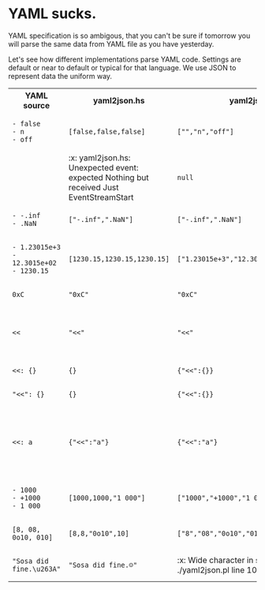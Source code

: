 # YAML sucks.

YAML specification is so ambigous,
that you can't be sure if tomorrow you will parse the same data from YAML file
as you have yesterday.

Let's see how different implementations parse YAML code.
Settings are default or near to default or typical for that language.
We use JSON to represent data the uniform way.
<table>
<tr>
<th>YAML source</th>
<th>yaml2json.hs</th>
<th>yaml2json.pl</th>
<th>yaml2json.py</th>
<th>yaml2json.rb</th>
</tr>
<tr>
<td>
<pre><code class=''>- false
- n
- off
</code></pre>
</td><td>
<pre><code class='haskell'>[false,false,false]
</code></pre>
</td><td>
<pre><code class='perl'>["","n","off"]
</code></pre>
</td><td>
<pre><code class='python'>[false, "n", false]
</code></pre>
</td><td>
<pre><code class='ruby'>[false,"n",false]
</code></pre>
</td>
</tr>
<tr>
<td>
<pre><code class=''></code></pre>
</td><td>
:x:
yaml2json.hs: Unexpected event: expected
  Nothing
but received
  Just EventStreamStart

</td><td>
<pre><code class='perl'>null
</code></pre>
</td><td>
<pre><code class='python'>null
</code></pre>
</td><td>
<pre><code class='ruby'>false
</code></pre>
</td>
</tr>
<tr>
<td>
<pre><code class=''>- -.inf
- .NaN
</code></pre>
</td><td>
<pre><code class='haskell'>["-.inf",".NaN"]
</code></pre>
</td><td>
<pre><code class='perl'>["-.inf",".NaN"]
</code></pre>
</td><td>
<pre><code class='python'>[-Infinity, NaN]
</code></pre>
</td><td>
<pre><code class='ruby'>[-Infinity,NaN]
</code></pre>
</td>
</tr>
<tr>
<td>
<pre><code class=''>- 1.23015e+3
- 12.3015e+02
- 1230.15
</code></pre>
</td><td>
<pre><code class='haskell'>[1230.15,1230.15,1230.15]
</code></pre>
</td><td>
<pre><code class='perl'>["1.23015e+3","12.3015e+02","1230.15"]
</code></pre>
</td><td>
<pre><code class='python'>[1230.15, 1230.15, 1230.15]
</code></pre>
</td><td>
<pre><code class='ruby'>[1230.15,1230.15,1230.15]
</code></pre>
</td>
</tr>
<tr>
<td>
<pre><code class=''>0xC
</code></pre>
</td><td>
<pre><code class='haskell'>"0xC"
</code></pre>
</td><td>
<pre><code class='perl'>"0xC"
</code></pre>
</td><td>
<pre><code class='python'>12
</code></pre>
</td><td>
<pre><code class='ruby'>12
</code></pre>
</td>
</tr>
<tr>
<td>
<pre><code class=''><<
</code></pre>
</td><td>
<pre><code class='haskell'>"<<"
</code></pre>
</td><td>
<pre><code class='perl'>"<<"
</code></pre>
</td><td>
:x:
ConstructorError: could not determine a constructor for the tag 'tag:yaml.org,2002:merge'
  in "<stdin>", line 1, column 1
</td><td>
<pre><code class='ruby'>"<<"
</code></pre>
</td>
</tr>
<tr>
<td>
<pre><code class=''><<: {}
</code></pre>
</td><td>
<pre><code class='haskell'>{}
</code></pre>
</td><td>
<pre><code class='perl'>{"<<":{}}
</code></pre>
</td><td>
<pre><code class='python'>{}
</code></pre>
</td><td>
<pre><code class='ruby'>{}
</code></pre>
</td>
</tr>
<tr>
<td>
<pre><code class=''>"<<": {}
</code></pre>
</td><td>
<pre><code class='haskell'>{}
</code></pre>
</td><td>
<pre><code class='perl'>{"<<":{}}
</code></pre>
</td><td>
<pre><code class='python'>{"<<": {}}
</code></pre>
</td><td>
<pre><code class='ruby'>{}
</code></pre>
</td>
</tr>
<tr>
<td>
<pre><code class=''><<: a
</code></pre>
</td><td>
<pre><code class='haskell'>{"<<":"a"}
</code></pre>
</td><td>
<pre><code class='perl'>{"<<":"a"}
</code></pre>
</td><td>
:x:
ConstructorError: while constructing a mapping
  in "<stdin>", line 1, column 1
expected a mapping or list of mappings for merging, but found scalar
  in "<stdin>", line 1, column 5
</td><td>
<pre><code class='ruby'>{"<<":"a"}
</code></pre>
</td>
</tr>
<tr>
<td>
<pre><code class=''>- 1000
- +1000
- 1_000
</code></pre>
</td><td>
<pre><code class='haskell'>[1000,1000,"1_000"]
</code></pre>
</td><td>
<pre><code class='perl'>["1000","+1000","1_000"]
</code></pre>
</td><td>
<pre><code class='python'>[1000, 1000, 1000]
</code></pre>
</td><td>
<pre><code class='ruby'>[1000,1000,1000]
</code></pre>
</td>
</tr>
<tr>
<td>
<pre><code class=''>[8, 08, 0o10, 010]
</code></pre>
</td><td>
<pre><code class='haskell'>[8,8,"0o10",10]
</code></pre>
</td><td>
<pre><code class='perl'>["8","08","0o10","010"]
</code></pre>
</td><td>
<pre><code class='python'>[8, "08", "0o10", 8]
</code></pre>
</td><td>
<pre><code class='ruby'>[8,"08","0o10",8]
</code></pre>
</td>
</tr>
<tr>
<td>
<pre><code class=''>"Sosa did fine.\u263A"
</code></pre>
</td><td>
<pre><code class='haskell'>"Sosa did fine.☺"
</code></pre>
</td><td>
:x:
Wide character in say at ./yaml2json.pl line 10, <> line 1.
</td><td>
<pre><code class='python'>"Sosa did fine.\u263a"
</code></pre>
</td><td>
<pre><code class='ruby'>"Sosa did fine.☺"
</code></pre>
</td>
</tr>
</table>
